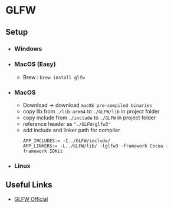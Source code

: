 # GLFW

## Setup
- ### Windows
- ### MacOS (Easy)
  - Brew : `brew install glfw`
- ### MacOS
  - Download -> download `macOS pre-compiled binaries`
  - copy lib from `./lib-arm64` to `./GLFW/lib` in project folder
  - copy include from `./include` to `./GLFW` in project folder
  - reference header as `"./GLFW/glfw3"`
  - add include and linker path for compiler 
    ```
    APP_INCLUDES:= -I../GLFW/include/
    APP_LINKERS:= -L../GLFW/lib/ -lglfw3 -framework Cocoa -framework IOKit
    ```
- ### Linux


## Useful Links

- [GLFW Official](https://www.glfw.org)

